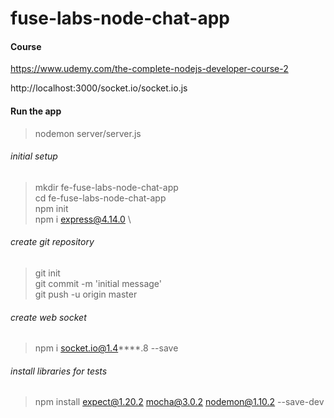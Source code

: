 # fuse-labs-node-chat-app

#### Course
https://www.udemy.com/the-complete-nodejs-developer-course-2

http://localhost:3000/socket.io/socket.io.js

#### Run the app
> nodemon server/server.js

###### initial setup
> mkdir fe-fuse-labs-node-chat-app \
> cd fe-fuse-labs-node-chat-app \
> npm init \
> npm i express@4.14.0 \

###### create git repository
> git init \
> git commit -m 'initial message' \
> git push -u origin master 

###### create web socket
> npm i socket.io@1.4****.8 --save

###### install libraries for tests
> npm install expect@1.20.2 mocha@3.0.2 nodemon@1.10.2 --save-dev